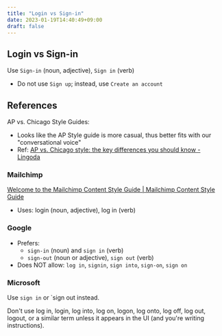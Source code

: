```yaml
---
title: "Login vs Sign-in"
date: 2023-01-19T14:40:49+09:00
draft: false
---
```


## Login vs Sign-in

Use `Sign-in` (noun, adjective), `Sign in` (verb)

- Do not use `Sign up`; instead, use `Create an account`

## References

AP vs. Chicago Style Guides:

- Looks like the AP Style guide is more casual, thus better fits with our "conversational voice"
- Ref: [AP vs. Chicago style: the key differences you should know - Lingoda](https://blog.lingoda.com/en/ap-vs-chicago-style/)

### Mailchimp

[Welcome to the Mailchimp Content Style Guide | Mailchimp Content Style Guide](https://styleguide.mailchimp.com/)

- Uses: login (noun, adjective), log in (verb)

### Google

- Prefers:
  - `sign-in` (noun) and `sign in` (verb)
  - `sign-out` (noun or adjective), `sign out` (verb)
- Does NOT allow: `log in`, `signin`, `sign into`, `sign-on`, `sign on`

### Microsoft

Use `sign in` or `sign out instead.

Don't use log in, login, log into, log on, logon, log onto, log off, log out, logout, or a similar term unless it appears in the UI (and you're writing instructions).
